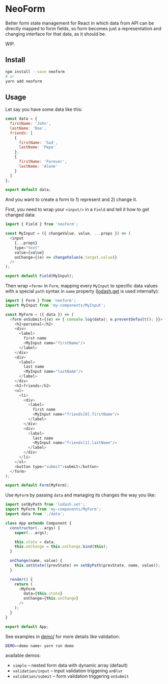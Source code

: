 # NeoForm

Better form state management for React in which data from API can be directly mapped to form fields, so form becomes just a representation and changing interface for that data, as it should be.

WIP.

## Install

```sh
npm install --save neoform
# or
yarn add neoform
```

## Usage

Let say you have some data like this:

```js
const data = {
  firstName: 'John',
  lastName: 'Doe',
  friends: [
    {
      firstName: 'Sad',
      lastName: 'Pepe'
    },
    {
      firstName: 'Forever',
      lastName: 'Alone'
    }
  ]
};

export default data;
```

And you want to create a form to 1) represent and 2) change it.

First, you need to wrap your `<input/>` in a `Field` and tell it how to get changed data:

```js
import { Field } from 'neoform';

const MyInput = ({ changeValue, value, ...props }) => (
  <input
    {...props}
    type="text"
    value={value}
    onChange={(e) => changeValue(e.target.value)}
  /> 
);

export default Field(MyInput);

```

Then wrap `<form>` in `Form`, mapping every `MyInput` to specific data values with a special `path` syntax in `name` property ([lodash.get](https://lodash.com/docs/4.17.4#get) is used internally):

```js
import { Form } from 'neoform';
import MyInput from 'my-components/MyInput';

const MyForm = ({ data }) => (
  <form onSubmit={(e) => { console.log(data); e.preventDefault(); }}>
    <h2>personal</h2>
    <div>
      <label>
        first name
        <MyInput name="firstName"/>
      </label>
    </div>
    <div>
      <label>
        last name
        <MyInput name="lastName"/>
      </label>
    </div>
    <h2>friends</h2>
    <ul>
      <li>
        <div>
          <label>
            first name
            <MyInput name="friends[0].firstName"/>
          </label>
        </div>
        <div>
          <label>
            last name
            <MyInput name="friends[1].lastName"/>
          </label>
        </div>
      </li>
    </ul>
    <button type="submit">submit</button>
  </form>
);

export default Form(MyForm);
```

Use `MyForm` by passing `data` and managing its changes the way you like:

```js
import setByPath from 'lodash.set';
import MyForm from 'my-components/MyForm';
import data from './data';

class App extends Component {
  constructor(...args) {
    super(...args);

    this.state = data;
    this.onChange = this.onChange.bind(this);
  }

  onChange(name, value) {
    this.setState((prevState) => setByPath(prevState, name, value));
  }

  render() {
    return (
      <MyForm
        data={this.state}
        onChange={this.onChange}
      />
    );
  }
}

export default App;

```

See examples in [demo/](demo/) for more details like validation:


```sh
DEMO=<demo name> yarn run demo
```

available demos:

* `simple` – nested form data with dynamic array (default)
* `validation/input` – input validation triggering `onBlur`
* `validation/submit` – form validation triggering `onSubmit`